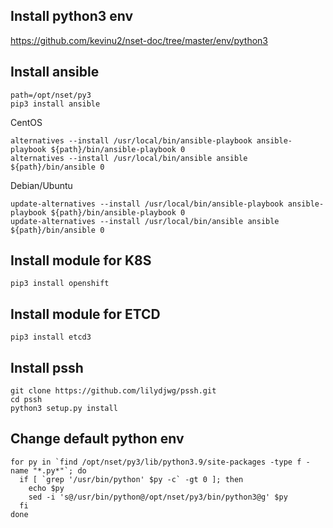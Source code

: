 ## Install python3 env
<https://github.com/kevinu2/nset-doc/tree/master/env/python3>

## Install ansible
```
path=/opt/nset/py3
pip3 install ansible
```
CentOS
```
alternatives --install /usr/local/bin/ansible-playbook ansible-playbook ${path}/bin/ansible-playbook 0
alternatives --install /usr/local/bin/ansible ansible ${path}/bin/ansible 0
```
Debian/Ubuntu
```
update-alternatives --install /usr/local/bin/ansible-playbook ansible-playbook ${path}/bin/ansible-playbook 0
update-alternatives --install /usr/local/bin/ansible ansible ${path}/bin/ansible 0
```

## Install module for K8S
```
pip3 install openshift
```

## Install module for ETCD
```
pip3 install etcd3
```

## Install pssh
```
git clone https://github.com/lilydjwg/pssh.git
cd pssh
python3 setup.py install
```

## Change default python env
```
for py in `find /opt/nset/py3/lib/python3.9/site-packages -type f -name "*.py*"`; do
  if [ `grep '/usr/bin/python' $py -c` -gt 0 ]; then
    echo $py
    sed -i 's@/usr/bin/python@/opt/nset/py3/bin/python3@g' $py
  fi
done
```
